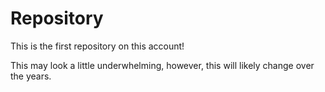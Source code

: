 # Repository
This is the first repository on this account!








This may look a little underwhelming, however, this will likely change over the years.
